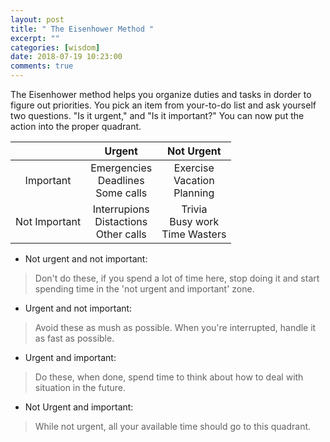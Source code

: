 ```yaml
---
layout: post
title: " The Eisenhower Method "
excerpt: ""
categories: [wisdom]
date: 2018-07-19 10:23:00
comments: true
---
```


The Eisenhower method helps you organize duties and tasks in dorder to figure out priorities.
You pick an item from your-to-do list and ask yourself two questions. "Is it urgent," and "Is it important?"
You can now put the action into the proper quadrant.

|| Urgent | Not Urgent |
|:---:|:---:|:---:|
| Important | Emergencies<br/>Deadlines<br/>Some calls | Exercise<br/>Vacation<br/>Planning |
| Not Important | Interrupions<br/>Distactions<br/>Other calls | Trivia<br/>Busy work<br/>Time Wasters |

- Not urgent and not important:
> Don't do these, if you spend a lot of time here,
> stop doing it and start spending time in the 'not urgent and important' zone.

- Urgent and not important:
> Avoid these as mush as possible.
> When you're interrupted, handle it as fast as possible.

- Urgent and important:
> Do these, when done, spend time to think about
> how to deal with situation in the future.

- Not Urgent and important:
> While not urgent, all your available time should go to this quadrant.
